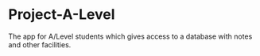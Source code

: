# Project-A-Level
The app for A/Level students which gives access to a database with notes and other facilities.
